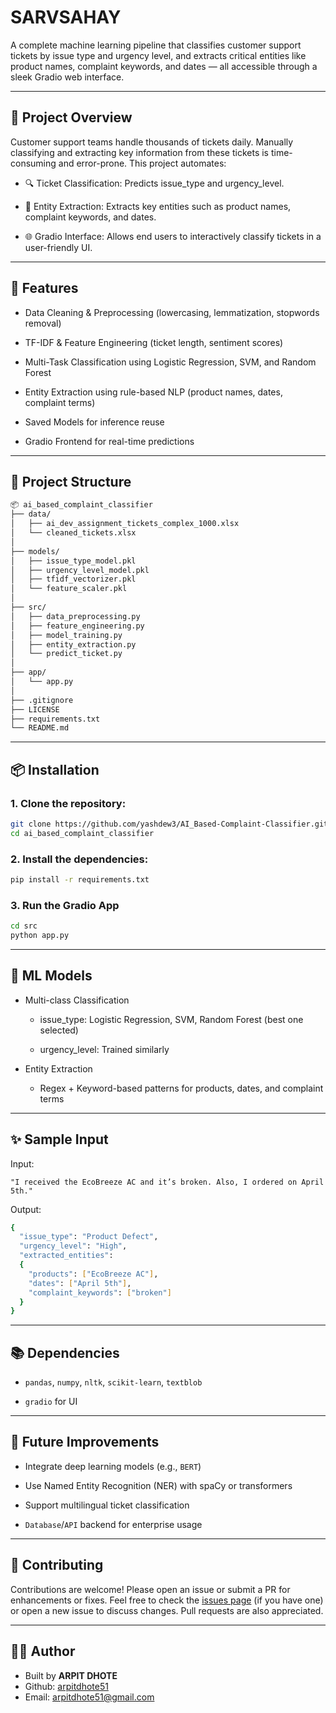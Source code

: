 # SARVSAHAY

A complete machine learning pipeline that classifies customer support tickets by issue type and urgency level, and extracts critical entities like product names, complaint keywords, and dates — all accessible through a sleek Gradio web interface.

---

## 📌 Project Overview

Customer support teams handle thousands of tickets daily. Manually classifying and extracting key information from these tickets is time-consuming and error-prone. This project automates:

- 🔍 Ticket Classification: Predicts issue_type and urgency_level.

- 🧠 Entity Extraction: Extracts key entities such as product names, complaint keywords, and dates.

- 🌐 Gradio Interface: Allows end users to interactively classify tickets in a user-friendly UI.

---

## 🚀 Features

- Data Cleaning & Preprocessing (lowercasing, lemmatization, stopwords removal)

- TF-IDF & Feature Engineering (ticket length, sentiment scores)

- Multi-Task Classification using Logistic Regression, SVM, and Random Forest

- Entity Extraction using rule-based NLP (product names, dates, complaint terms)

- Saved Models for inference reuse

- Gradio Frontend for real-time predictions

---

## 📁 Project Structure
```bash
📦 ai_based_complaint_classifier
├── data/
│   ├── ai_dev_assignment_tickets_complex_1000.xlsx
│   └── cleaned_tickets.xlsx
│ 
├── models/
│   ├── issue_type_model.pkl
│   ├── urgency_level_model.pkl
│   ├── tfidf_vectorizer.pkl
│   └── feature_scaler.pkl
│ 
├── src/
│   ├── data_preprocessing.py
│   ├── feature_engineering.py
│   ├── model_training.py
│   ├── entity_extraction.py
│   └── predict_ticket.py
│ 
├── app/
│   └── app.py
│ 
├── .gitignore
├── LICENSE
├── requirements.txt
└── README.md
```

---

## 📦 Installation

### 1. Clone the repository:
```bash
git clone https://github.com/yashdew3/AI_Based-Complaint-Classifier.git
cd ai_based_complaint_classifier
```

### 2. Install the dependencies:
```bash
pip install -r requirements.txt
```

### 3. Run the Gradio App
```bash
cd src
python app.py
```

---

## 🧠 ML Models

- Multi-class Classification

    - issue_type: Logistic Regression, SVM, Random Forest (best one selected)

    - urgency_level: Trained similarly

- Entity Extraction

    - Regex + Keyword-based patterns for products, dates, and complaint terms

---

## ✨ Sample Input

Input:

    "I received the EcoBreeze AC and it’s broken. Also, I ordered on April 5th."

Output:
```bash
{
  "issue_type": "Product Defect",
  "urgency_level": "High",
  "extracted_entities":
  {
    "products": ["EcoBreeze AC"],
    "dates": ["April 5th"],
    "complaint_keywords": ["broken"]
  }
}
```

---

## 📚 Dependencies

- `pandas`, `numpy`, `nltk`, `scikit-learn`, `textblob`

- `gradio` for UI

---

## 📌 Future Improvements

- Integrate deep learning models (e.g., `BERT`)

- Use Named Entity Recognition (NER) with spaCy or transformers

- Support multilingual ticket classification

- `Database`/`API` backend for enterprise usage

---

## 🤝 Contributing

Contributions are welcome! Please open an issue or submit a PR for enhancements or fixes. Feel free to check the [issues page](https://github.com/yashdew3/AI_Based-Complaint-Classifier/issues) (if you have one) or open a new issue to discuss changes. Pull requests are also appreciated.

---


## 🧑‍💻 Author

- Built by **ARPIT DHOTE**
- Github: [arpitdhote51](https://github.com/arpitdhote51)
- Email: [arpitdhote51@gmail.com](mailto:arpitdhote51@gmail.com)
